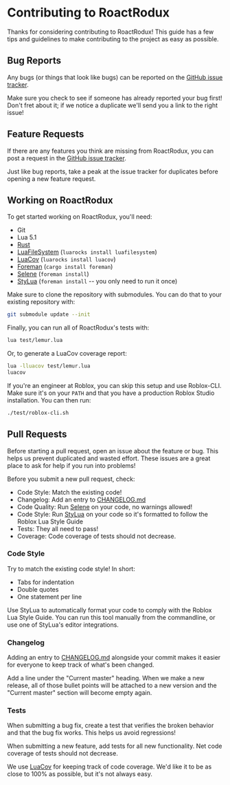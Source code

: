 # Contributing to RoactRodux
Thanks for considering contributing to RoactRodux! This guide has a few tips and guidelines to make contributing to the project as easy as possible.

## Bug Reports
Any bugs (or things that look like bugs) can be reported on the [GitHub issue tracker](https://github.com/Roblox/RoactRodux/issues).

Make sure you check to see if someone has already reported your bug first! Don't fret about it; if we notice a duplicate we'll send you a link to the right issue!

## Feature Requests
If there are any features you think are missing from RoactRodux, you can post a request in the [GitHub issue tracker](https://github.com/Roblox/RoactRodux/issues).

Just like bug reports, take a peak at the issue tracker for duplicates before opening a new feature request.

## Working on RoactRodux
To get started working on RoactRodux, you'll need:
* Git
* Lua 5.1
* [Rust](https://www.rust-lang.org/tools/install) 
* [LuaFileSystem](https://keplerproject.github.io/luafilesystem/) (`luarocks install luafilesystem`)
* [LuaCov](https://keplerproject.github.io/luacov) (`luarocks install luacov`)
* [Foreman](https://github.com/Roblox/foreman) (`cargo install foreman`)
* [Selene](https://github.com/Kampfkarren/selene) (`foreman install`)
* [StyLua](https://github.com/JohnnyMorganz/StyLua) (`foreman install` -- you only need to run it once)


Make sure to clone the repository with submodules. You can do that to your existing repository with:

```sh
git submodule update --init
```

Finally, you can run all of RoactRodux's tests with:

```sh
lua test/lemur.lua
```

Or, to generate a LuaCov coverage report:

```sh
lua -lluacov test/lemur.lua
luacov
```

If you're an engineer at Roblox, you can skip this setup and use Roblox-CLI. Make sure it's on your `PATH` and that you have a production Roblox Studio installation. You can then run:

```sh
./test/roblox-cli.sh
```

## Pull Requests
Before starting a pull request, open an issue about the feature or bug. This helps us prevent duplicated and wasted effort. These issues are a great place to ask for help if you run into problems!

Before you submit a new pull request, check:
* Code Style: Match the existing code!
* Changelog: Add an entry to [CHANGELOG.md](CHANGELOG.md)
* Code Quality: Run [Selene](https://github.com/Kampfkarren/selene) on your code, no warnings allowed!
* Code Style: Run [StyLua](https://github.com/JohnnyMorganz/StyLua) on your code so it's formatted to follow the Roblox Lua Style Guide
* Tests: They all need to pass!
* Coverage: Code coverage of tests should not decrease.

### Code Style
Try to match the existing code style! In short:

* Tabs for indentation
* Double quotes
* One statement per line

Use StyLua to automatically format your code to comply with the Roblox Lua Style Guide.
You can run this tool manually from the commandline, or use one of StyLua's editor integrations.


### Changelog
Adding an entry to [CHANGELOG.md](CHANGELOG.md) alongside your commit makes it easier for everyone to keep track of what's been changed.

Add a line under the "Current master" heading. When we make a new release, all of those bullet points will be attached to a new version and the "Current master" section will become empty again.


### Tests
When submitting a bug fix, create a test that verifies the broken behavior and that the bug fix works. This helps us avoid regressions!

When submitting a new feature, add tests for all new functionality. Net code coverage of tests should not decrease.

We use [LuaCov](https://keplerproject.github.io/luacov) for keeping track of code coverage. We'd like it to be as close to 100% as possible, but it's not always easy.
